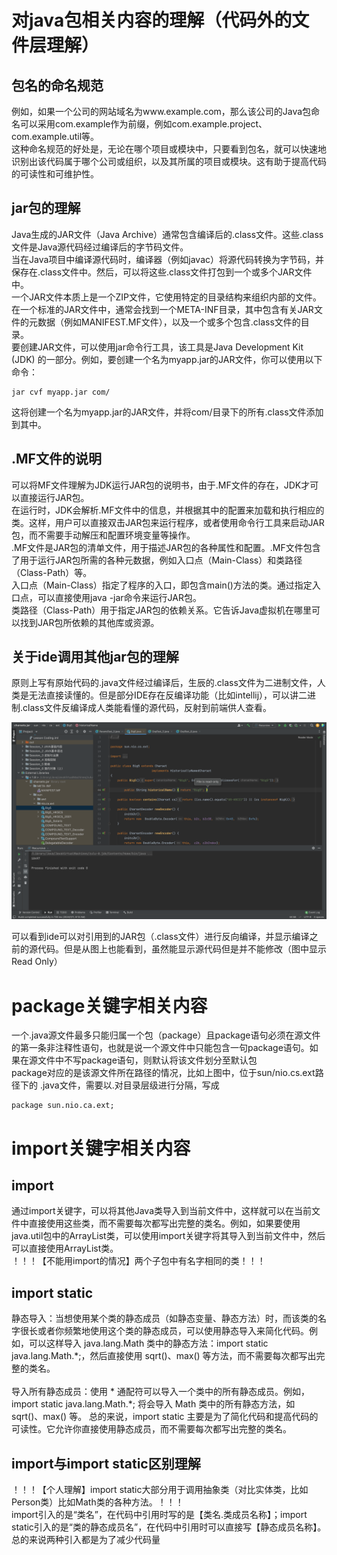<h1>对java包相关内容的理解（代码外的文件层理解）</h1>
<h2>包名的命名规范</h2>

例如，如果一个公司的网站域名为www.example.com，那么该公司的Java包命名可以采用com.example作为前缀，例如com.example.project、com.example.util等。<br/>
这种命名规范的好处是，无论在哪个项目或模块中，只要看到包名，就可以快速地识别出该代码属于哪个公司或组织，以及其所属的项目或模块。这有助于提高代码的可读性和可维护性。<br/>

<h2>jar包的理解</h2>
Java生成的JAR文件（Java Archive）通常包含编译后的.class文件。这些.class文件是Java源代码经过编译后的字节码文件。<br/>
当在Java项目中编译源代码时，编译器（例如javac）将源代码转换为字节码，并保存在.class文件中。然后，可以将这些.class文件打包到一个或多个JAR文件中。<br/>
一个JAR文件本质上是一个ZIP文件，它使用特定的目录结构来组织内部的文件。在一个标准的JAR文件中，通常会找到一个META-INF目录，其中包含有关JAR文件的元数据（例如MANIFEST.MF文件），以及一个或多个包含.class文件的目录。<br/>
要创建JAR文件，可以使用jar命令行工具，该工具是Java Development Kit (JDK) 的一部分。例如，要创建一个名为myapp.jar的JAR文件，你可以使用以下命令：<br/>

```
jar cvf myapp.jar com/
```
这将创建一个名为myapp.jar的JAR文件，并将com/目录下的所有.class文件添加到其中。<br/>

<h2>.MF文件的说明</h2>
可以将MF文件理解为JDK运行JAR包的说明书，由于.MF文件的存在，JDK才可以直接运行JAR包。<br/>
在运行时，JDK会解析.MF文件中的信息，并根据其中的配置来加载和执行相应的类。这样，用户可以直接双击JAR包来运行程序，或者使用命令行工具来启动JAR包，而不需要手动解压和配置环境变量等操作。<br/>
.MF文件是JAR包的清单文件，用于描述JAR包的各种属性和配置。.MF文件包含了用于运行JAR包所需的各种元数据，例如入口点（Main-Class）和类路径（Class-Path）等。<br/>
入口点（Main-Class）指定了程序的入口，即包含main()方法的类。通过指定入口点，可以直接使用java -jar命令来运行JAR包。<br/>
类路径（Class-Path）用于指定JAR包的依赖关系。它告诉Java虚拟机在哪里可以找到JAR包所依赖的其他库或资源。<br/>

<h2>关于ide调用其他jar包的理解</h2>
原则上写有原始代码的.java文件经过编译后，生辰的.class文件为二进制文件，人类是无法直接读懂的。但是部分IDE存在反编译功能（比如intellij），可以讲二进制.class文件反编译成人类能看懂的源代码，反射到前端供人查看。</br>

![image](./Static/0-3.png)

可以看到ide可以对引用到的JAR包（.class文件）进行反向编译，并显示编译之前的源代码。但是从图上也能看到，虽然能显示源代码但是并不能修改（图中显示Read Only） <br/>

<h1>package关键字相关内容</h1>
一个.java源文件最多只能归属一个包（package）且package语句必须在源文件的第一条非注释性语句，也就是说一个源文件中只能包含一句package语句。如果在源文件中不写package语句，则默认将该文件划分至默认包 <br/>
package对应的是该源文件所在路径的情况，比如上图中，位于sun/nio.cs.ext路径下的 .java文件，需要以.对目录层级进行分隔，写成

```
package sun.nio.ca.ext;
```

<h1>import关键字相关内容</h1>
<h2>import</h2>
通过import关键字，可以将其他Java类导入到当前文件中，这样就可以在当前文件中直接使用这些类，而不需要每次都写出完整的类名。例如，如果要使用java.util包中的ArrayList类，可以使用import关键字将其导入到当前文件中，然后可以直接使用ArrayList类。<br/>
！！！【不能用import的情况】两个子包中有名字相同的类！！！<br/>

<h2>import static</h2>
静态导入：当想使用某个类的静态成员（如静态变量、静态方法）时，而该类的名字很长或者你频繁地使用这个类的静态成员，可以使用静态导入来简化代码。例如，可以这样导入 java.lang.Math 类中的静态方法：import static java.lang.Math.*;，然后直接使用 sqrt()、max() 等方法，而不需要每次都写出完整的类名。<br/>
<br/>
导入所有静态成员：使用 * 通配符可以导入一个类中的所有静态成员。例如，import static java.lang.Math.*; 将会导入 Math 类中的所有静态方法，如 sqrt()、max() 等。
总的来说，import static 主要是为了简化代码和提高代码的可读性。它允许你直接使用静态成员，而不需要每次都写出完整的类名。<br/>

<h2>import与import static区别理解</h2>
！！！【个人理解】import static大部分用于调用抽象类（对比实体类，比如Person类）比如Math类的各种方法。！！！ <br/>
import引入的是“类名”，在代码中引用时写的是【类名.类成员名称】；import static引入的是“类的静态成员名”，在代码中引用时可以直接写【静态成员名称】。总的来说两种引入都是为了减少代码量<br/>
